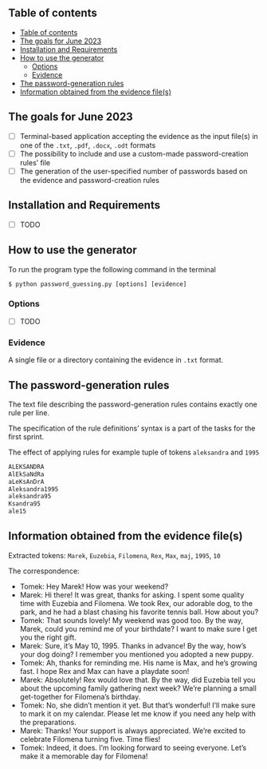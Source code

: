 ## Table of contents

- [Table of contents](#table-of-contents)
- [The goals for June 2023](#the-goals-for-june-2023)
- [Installation and Requirements](#installation-and-requirements)
- [How to use the generator](#how-to-use-the-generator)
  - [Options](#options)
  - [Evidence](#evidence)
- [The password-generation rules](#the-password-generation-rules)
- [Information obtained from the evidence file(s)](#information-obtained-from-the-evidence-files)

## The goals for June 2023

- [ ]  Terminal-based application accepting the evidence as the input file(s) in one of the `.txt`, `.pdf`, `.docx`, `.odt` formats
- [ ]  The possibility to include and use a custom-made password-creation rules’ file
- [ ]  The generation of the user-specified number of passwords based on the evidence and password-creation rules

## Installation and Requirements

- [ ]  TODO

## How to use the generator

To run the program type the following command in the terminal

`$ python password_guessing.py [options] [evidence]`

### Options

- [ ]  TODO

### Evidence

A single file or a directory containing the evidence in `.txt` format.

## The password-generation rules

The text file describing the password-generation rules contains exactly one rule per line. 

The specification of the rule definitions’ syntax is a part of the tasks for the first sprint. 

The effect of applying rules for example tuple of tokens `aleksandra` and `1995`

```bash
ALEKSANDRA
AlEkSaNdRa
aLeKsAnDrA
Aleksandra1995
aleksandra95
Ksandra95
ale15
```

## Information obtained from the evidence file(s)

Extracted tokens: `Marek`, `Euzebia`, `Filomena`, `Rex`, `Max`, `maj`, `1995`, `10`

The correspondence:
- Tomek: Hey Marek! How was your weekend?
- Marek: Hi there! It was great, thanks for asking. I spent some quality time with Euzebia and Filomena. We took Rex, our adorable dog, to the park, and he had a blast chasing his favorite tennis ball. How about you?
- Tomek: That sounds lovely! My weekend was good too. By the way, Marek, could you remind me of your birthdate? I want to make sure I get you the right gift.
- Marek: Sure, it’s May 10, 1995. Thanks in advance! By the way, how’s your dog doing? I remember you mentioned you adopted a new puppy.
- Tomek: Ah, thanks for reminding me. His name is Max, and he’s growing fast. I hope Rex and Max can have a playdate soon!
- Marek: Absolutely! Rex would love that. By the way, did Euzebia tell you about the upcoming family gathering next week? We’re planning a small get-together for Filomena’s birthday.
- Tomek: No, she didn’t mention it yet. But that’s wonderful! I’ll make sure to mark it on my calendar. Please let me know if you need any help with the preparations.
- Marek: Thanks! Your support is always appreciated. We’re excited to celebrate Filomena turning five. Time flies!
- Tomek: Indeed, it does. I’m looking forward to seeing everyone. Let’s make it a memorable day for Filomena!